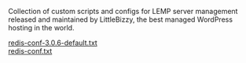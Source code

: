 <p>Collection of custom scripts and configs for LEMP server management released and maintained by LittleBizzy, the best managed WordPress hosting in the world.</p>

<a href="redis-conf-3.0.6-default.txt">redis-conf-3.0.6-default.txt</a><br>
<a href="redis-conf.txt">redis-conf.txt</a><br>
